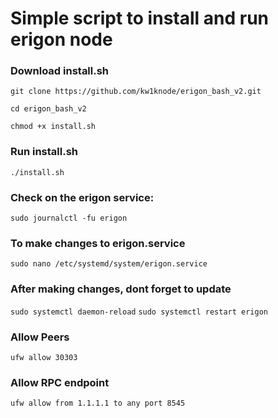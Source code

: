 Simple script to install and run erigon node
========================================================
### **Download install.sh** ###
`git clone https://github.com/kw1knode/erigon_bash_v2.git`

`cd erigon_bash_v2`

`chmod +x install.sh`

### **Run install.sh** ###
`./install.sh`

### **Check on the erigon service:** ###
`sudo journalctl -fu erigon`


### **To make changes to erigon.service** ###

`sudo nano /etc/systemd/system/erigon.service`


### **After making changes, dont forget to update** ###

`sudo systemctl daemon-reload`
`sudo systemctl restart erigon`


### **Allow Peers** ###
```ufw allow 30303```

### **Allow RPC endpoint** ###
```ufw allow from 1.1.1.1 to any port 8545```








